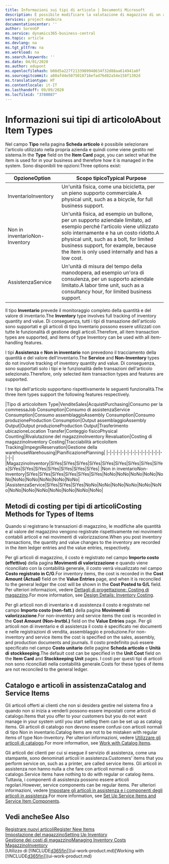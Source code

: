 ```yaml
---
title: Informazioni sui tipi di articolo | Documenti Microsoft
description: È possibile modificare la valutazione di magazzino di un articolo mediante i metodi di costing Media o FIFO, ad esempio, quando i costi degli articoli cambiano per i motivi diversi dalle transazioni.
services: project-madeira
documentationcenter: ''
author: SorenGP
ms.service: dynamics365-business-central
ms.topic: article
ms.devlang: na
ms.tgt_pltfrm: na
ms.workload: na
ms.search.keywords: ''
ms.date: 04/01/2020
ms.author: edupont
ms.openlocfilehash: b08d5a227f2133989948634f32d88aa614941a0f
ms.sourcegitcommit: a80afd4e5075018716efad76d82a54e158f1392d
ms.translationtype: HT
ms.contentlocale: it-IT
ms.lasthandoff: 09/09/2020
ms.locfileid: "3780087"
---
```

# <a name="about-item-types"></a><span data-ttu-id="c4015-103">Informazioni sui tipi di articolo</span><span class="sxs-lookup"><span data-stu-id="c4015-103">About Item Types</span></span>
<span data-ttu-id="c4015-104">Nel campo **Tipo** nella pagina **Scheda articolo** è possibile selezionare l'articolo utilizzato nella propria azienda e quindi come viene gestito nel sistema.</span><span class="sxs-lookup"><span data-stu-id="c4015-104">In the **Type** field on the **Item Card** page, you can select what the item is used for in your business and therefore how it is managed in the system.</span></span> <span data-ttu-id="c4015-105">Sono disponibili tre opzioni:</span><span class="sxs-lookup"><span data-stu-id="c4015-105">Three options exist:</span></span>

|<span data-ttu-id="c4015-106">Opzione</span><span class="sxs-lookup"><span data-stu-id="c4015-106">Option</span></span>|<span data-ttu-id="c4015-107">Scopo tipico</span><span class="sxs-lookup"><span data-stu-id="c4015-107">Typical Purpose</span></span>|
|------|-----------|
|<span data-ttu-id="c4015-108">Inventario</span><span class="sxs-lookup"><span data-stu-id="c4015-108">Inventory</span></span>|<span data-ttu-id="c4015-109">Un'unità fisica, come una bicicletta, per un pieno supporto commerciale.</span><span class="sxs-lookup"><span data-stu-id="c4015-109">A physical unit, such as a bicycle, for full business support.</span></span>|
|<span data-ttu-id="c4015-110">Non in inventario</span><span class="sxs-lookup"><span data-stu-id="c4015-110">Non-Inventory</span></span>|<span data-ttu-id="c4015-111">Un'unità fisica, ad esempio un bullone, per un supporto aziendale limitato, ad esempio perché l'articolo viene utilizzato solo internamente e ha un costo ridotto.</span><span class="sxs-lookup"><span data-stu-id="c4015-111">A physical unit, such as a bolt, for limited business support, for example, because the item is only used internally and has a low cost.</span></span>|
|<span data-ttu-id="c4015-112">Assistenza</span><span class="sxs-lookup"><span data-stu-id="c4015-112">Service</span></span>|<span data-ttu-id="c4015-113">Un'unità di misura del tempo della manodopera, ad esempio un'ora di consulenza, per un supporto aziendale limitato.</span><span class="sxs-lookup"><span data-stu-id="c4015-113">A labor time unit, such as a consultancy hour, for limited business support.</span></span>|

<span data-ttu-id="c4015-114">Il tipo **Inventario** prevede il monitoraggio completo della quantità e del valore di inventario.</span><span class="sxs-lookup"><span data-stu-id="c4015-114">The **Inventory** type involves full tracking of inventory quantity and value.</span></span> <span data-ttu-id="c4015-115">Di conseguenza, tutti i tipi di transazione dell'articolo sono supportati e gli articoli di tipo Inventario possono essere utilizzati con tutte le funzionalità di gestione degli articoli.</span><span class="sxs-lookup"><span data-stu-id="c4015-115">Therefore, all item transaction types are supported, and items of type Inventory can be used with all item-handling features.</span></span>

<span data-ttu-id="c4015-116">I tipi **Assistenza** e **Non in inventario** non prevedono il tracciamento della quantità e del valore dell'inventario.</span><span class="sxs-lookup"><span data-stu-id="c4015-116">The **Service** and **Non-Inventory** types do not involve tracking of inventory quantity and value.</span></span> <span data-ttu-id="c4015-117">Di conseguenza, sono supportati solo i tipi e le funzionalità delle transazioni dell'articolo selezionato.</span><span class="sxs-lookup"><span data-stu-id="c4015-117">Therefore, only selected item transaction types and features are supported.</span></span>

<span data-ttu-id="c4015-118">I tre tipi dell'articolo supportano rispettivamente le seguenti funzionalità.</span><span class="sxs-lookup"><span data-stu-id="c4015-118">The three item types support the following features respectively.</span></span>

|<span data-ttu-id="c4015-119">Tipo di articolo</span><span class="sxs-lookup"><span data-stu-id="c4015-119">Item Type</span></span>|<span data-ttu-id="c4015-120">Vendite</span><span class="sxs-lookup"><span data-stu-id="c4015-120">Sales</span></span>|<span data-ttu-id="c4015-121">Acquisti</span><span class="sxs-lookup"><span data-stu-id="c4015-121">Purchasing</span></span>|<span data-ttu-id="c4015-122">Consumo per la commessa</span><span class="sxs-lookup"><span data-stu-id="c4015-122">Job Consumption</span></span>|<span data-ttu-id="c4015-123">Consumo di assistenza</span><span class="sxs-lookup"><span data-stu-id="c4015-123">Service Consumption</span></span>|<span data-ttu-id="c4015-124">Consumo assemblaggio</span><span class="sxs-lookup"><span data-stu-id="c4015-124">Assembly Consumption</span></span>|<span data-ttu-id="c4015-125">Consumo produzione</span><span class="sxs-lookup"><span data-stu-id="c4015-125">Production Consumption</span></span>|<span data-ttu-id="c4015-126">Output assemblaggio</span><span class="sxs-lookup"><span data-stu-id="c4015-126">Assembly Output</span></span>|<span data-ttu-id="c4015-127">Output produzione</span><span class="sxs-lookup"><span data-stu-id="c4015-127">Production Output</span></span>|<span data-ttu-id="c4015-128">Trasferimento ubicazione</span><span class="sxs-lookup"><span data-stu-id="c4015-128">Location Transfer</span></span>|<span data-ttu-id="c4015-129">Conteggio fisico</span><span class="sxs-lookup"><span data-stu-id="c4015-129">Physical Counting</span></span>|<span data-ttu-id="c4015-130">Rivalutazione del magazzino</span><span class="sxs-lookup"><span data-stu-id="c4015-130">Inventory Revaluation</span></span>|<span data-ttu-id="c4015-131">Costing di magazzino</span><span class="sxs-lookup"><span data-stu-id="c4015-131">Inventory Costing</span></span>|<span data-ttu-id="c4015-132">Tracciabilità articolo</span><span class="sxs-lookup"><span data-stu-id="c4015-132">Item Tracking</span></span>|<span data-ttu-id="c4015-133">Impegni</span><span class="sxs-lookup"><span data-stu-id="c4015-133">Reservation</span></span>|<span data-ttu-id="c4015-134">Gestione della warehouse</span><span class="sxs-lookup"><span data-stu-id="c4015-134">Warehousing</span></span>|<span data-ttu-id="c4015-135">Pianificazione</span><span class="sxs-lookup"><span data-stu-id="c4015-135">Planning</span></span>|
|-|-|-|-|-|-|-|-|-|-|-|-|-|-|-|-|-|-|
|<span data-ttu-id="c4015-136">Magazzino</span><span class="sxs-lookup"><span data-stu-id="c4015-136">Inventory</span></span>|<span data-ttu-id="c4015-137">Sì</span><span class="sxs-lookup"><span data-stu-id="c4015-137">Yes</span></span>|<span data-ttu-id="c4015-138">Sì</span><span class="sxs-lookup"><span data-stu-id="c4015-138">Yes</span></span>|<span data-ttu-id="c4015-139">Sì</span><span class="sxs-lookup"><span data-stu-id="c4015-139">Yes</span></span>|<span data-ttu-id="c4015-140">Sì</span><span class="sxs-lookup"><span data-stu-id="c4015-140">Yes</span></span>|<span data-ttu-id="c4015-141">Sì</span><span class="sxs-lookup"><span data-stu-id="c4015-141">Yes</span></span>|<span data-ttu-id="c4015-142">Sì</span><span class="sxs-lookup"><span data-stu-id="c4015-142">Yes</span></span>|<span data-ttu-id="c4015-143">Sì</span><span class="sxs-lookup"><span data-stu-id="c4015-143">Yes</span></span>|<span data-ttu-id="c4015-144">Sì</span><span class="sxs-lookup"><span data-stu-id="c4015-144">Yes</span></span>|<span data-ttu-id="c4015-145">Sì</span><span class="sxs-lookup"><span data-stu-id="c4015-145">Yes</span></span>|<span data-ttu-id="c4015-146">Sì</span><span class="sxs-lookup"><span data-stu-id="c4015-146">Yes</span></span>|<span data-ttu-id="c4015-147">Sì</span><span class="sxs-lookup"><span data-stu-id="c4015-147">Yes</span></span>|<span data-ttu-id="c4015-148">Sì</span><span class="sxs-lookup"><span data-stu-id="c4015-148">Yes</span></span>|<span data-ttu-id="c4015-149">Sì</span><span class="sxs-lookup"><span data-stu-id="c4015-149">Yes</span></span>|<span data-ttu-id="c4015-150">Sì</span><span class="sxs-lookup"><span data-stu-id="c4015-150">Yes</span></span>|<span data-ttu-id="c4015-151">Sì</span><span class="sxs-lookup"><span data-stu-id="c4015-151">Yes</span></span>|<span data-ttu-id="c4015-152">Sì</span><span class="sxs-lookup"><span data-stu-id="c4015-152">Yes</span></span>|
|<span data-ttu-id="c4015-153">Non in inventario</span><span class="sxs-lookup"><span data-stu-id="c4015-153">Non-Inventory</span></span>|<span data-ttu-id="c4015-154">Sì</span><span class="sxs-lookup"><span data-stu-id="c4015-154">Yes</span></span>|<span data-ttu-id="c4015-155">Sì</span><span class="sxs-lookup"><span data-stu-id="c4015-155">Yes</span></span>|<span data-ttu-id="c4015-156">Sì</span><span class="sxs-lookup"><span data-stu-id="c4015-156">Yes</span></span>|<span data-ttu-id="c4015-157">Sì</span><span class="sxs-lookup"><span data-stu-id="c4015-157">Yes</span></span>|<span data-ttu-id="c4015-158">Sì</span><span class="sxs-lookup"><span data-stu-id="c4015-158">Yes</span></span>|<span data-ttu-id="c4015-159">Sì</span><span class="sxs-lookup"><span data-stu-id="c4015-159">Yes</span></span>|<span data-ttu-id="c4015-160">No</span><span class="sxs-lookup"><span data-stu-id="c4015-160">No</span></span>|<span data-ttu-id="c4015-161">No</span><span class="sxs-lookup"><span data-stu-id="c4015-161">No</span></span>|<span data-ttu-id="c4015-162">No</span><span class="sxs-lookup"><span data-stu-id="c4015-162">No</span></span>|<span data-ttu-id="c4015-163">No</span><span class="sxs-lookup"><span data-stu-id="c4015-163">No</span></span>|<span data-ttu-id="c4015-164">No</span><span class="sxs-lookup"><span data-stu-id="c4015-164">No</span></span>|<span data-ttu-id="c4015-165">No</span><span class="sxs-lookup"><span data-stu-id="c4015-165">No</span></span>|<span data-ttu-id="c4015-166">No</span><span class="sxs-lookup"><span data-stu-id="c4015-166">No</span></span>|<span data-ttu-id="c4015-167">No</span><span class="sxs-lookup"><span data-stu-id="c4015-167">No</span></span>|<span data-ttu-id="c4015-168">No</span><span class="sxs-lookup"><span data-stu-id="c4015-168">No</span></span>|<span data-ttu-id="c4015-169">No</span><span class="sxs-lookup"><span data-stu-id="c4015-169">No</span></span>|
|<span data-ttu-id="c4015-170">Assistenza</span><span class="sxs-lookup"><span data-stu-id="c4015-170">Service</span></span>|<span data-ttu-id="c4015-171">Sì</span><span class="sxs-lookup"><span data-stu-id="c4015-171">Yes</span></span>|<span data-ttu-id="c4015-172">Sì</span><span class="sxs-lookup"><span data-stu-id="c4015-172">Yes</span></span>|<span data-ttu-id="c4015-173">Sì</span><span class="sxs-lookup"><span data-stu-id="c4015-173">Yes</span></span>|<span data-ttu-id="c4015-174">No</span><span class="sxs-lookup"><span data-stu-id="c4015-174">No</span></span>|<span data-ttu-id="c4015-175">No</span><span class="sxs-lookup"><span data-stu-id="c4015-175">No</span></span>|<span data-ttu-id="c4015-176">No</span><span class="sxs-lookup"><span data-stu-id="c4015-176">No</span></span>|<span data-ttu-id="c4015-177">No</span><span class="sxs-lookup"><span data-stu-id="c4015-177">No</span></span>|<span data-ttu-id="c4015-178">No</span><span class="sxs-lookup"><span data-stu-id="c4015-178">No</span></span>|<span data-ttu-id="c4015-179">No</span><span class="sxs-lookup"><span data-stu-id="c4015-179">No</span></span>|<span data-ttu-id="c4015-180">No</span><span class="sxs-lookup"><span data-stu-id="c4015-180">No</span></span>|<span data-ttu-id="c4015-181">No</span><span class="sxs-lookup"><span data-stu-id="c4015-181">No</span></span>|<span data-ttu-id="c4015-182">No</span><span class="sxs-lookup"><span data-stu-id="c4015-182">No</span></span>|<span data-ttu-id="c4015-183">No</span><span class="sxs-lookup"><span data-stu-id="c4015-183">No</span></span>|<span data-ttu-id="c4015-184">No</span><span class="sxs-lookup"><span data-stu-id="c4015-184">No</span></span>|<span data-ttu-id="c4015-185">No</span><span class="sxs-lookup"><span data-stu-id="c4015-185">No</span></span>|<span data-ttu-id="c4015-186">No</span><span class="sxs-lookup"><span data-stu-id="c4015-186">No</span></span>|

## <a name="costing-methods-for-types-of-items"></a><span data-ttu-id="c4015-187">Metodi di costing per tipi di articoli</span><span class="sxs-lookup"><span data-stu-id="c4015-187">Costing Methods for Types of Items</span></span>
<span data-ttu-id="c4015-188">Quando si registrano le transazioni di magazzino, le modifiche alle quantità e al valore del magazzino vengono registrate rispettivamente nei movimenti contabili articoli e nei movimenti di valorizzazione.</span><span class="sxs-lookup"><span data-stu-id="c4015-188">When you post inventory transactions, the quantity and value changes to the inventory are recorded in the item ledger entries and the value entries, respectively.</span></span> 

<span data-ttu-id="c4015-189">Per gli articoli di magazzino, il costo è registrato nel campo **Importo costo (effettivo)** della pagina **Movimenti di valorizzazione** e quando viene riconciliato con la contabilità generale, il costo verrà visualizzato nel campo **Costo registrato in C/G**.</span><span class="sxs-lookup"><span data-stu-id="c4015-189">For inventory items, the cost is recorded in the **Cost Amount (Actual)** field on the **Value Entries** page, and when it is reconciled to the general ledger the cost will be shown in the **Cost Posted to G/L** field.</span></span> <span data-ttu-id="c4015-190">Per ulteriori informazioni, vedere [Dettagli di progettazione: Costing di magazzino](design-details-inventory-costing.md).</span><span class="sxs-lookup"><span data-stu-id="c4015-190">For more information, see [Design Details: Inventory Costing](design-details-inventory-costing.md).</span></span>

<span data-ttu-id="c4015-191">Per gli articoli non di inventario e di assistenza il costo è registrato nel campo **Importo costo (non-fatt.)** della pagina **Movimenti di valorizzazione**.</span><span class="sxs-lookup"><span data-stu-id="c4015-191">For non-inventory and service items the cost is recorded in the **Cost Amount (Non-Invtbl.)** field on the **Value Entries** page.</span></span> <span data-ttu-id="c4015-192">Per gli articoli non di inventario e di assistenza il costo è specificato nei documenti e nelle registrazioni di vendita, assemblaggio e produzione.</span><span class="sxs-lookup"><span data-stu-id="c4015-192">For non-inventory and service items the cost is specified on the sales, assembly, and production documents and journals.</span></span> <span data-ttu-id="c4015-193">Il costo predefinito può essere specificato nel campo **Costo unitario** delle pagine **Scheda articolo** e **Unità di stockkeeping**.</span><span class="sxs-lookup"><span data-stu-id="c4015-193">The default cost can be specified in the **Unit Cost** field on the **Item Card** and **Stockkeeping Unit** pages.</span></span> <span data-ttu-id="c4015-194">I costi per questi tipi di articoli non sono riconciliati nella contabilità generale.</span><span class="sxs-lookup"><span data-stu-id="c4015-194">Costs for these types of items are not reconciled to the general ledger.</span></span> 

## <a name="catalog-and-service-items"></a><span data-ttu-id="c4015-195">Catalogo e articoli in assistenza</span><span class="sxs-lookup"><span data-stu-id="c4015-195">Catalog and Service Items</span></span>
<span data-ttu-id="c4015-196">Gli articoli offerti ai clienti che non si desidera gestire nel sistema fino a quando non si inizia a venderli possono essere impostati come articoli di catalogo.</span><span class="sxs-lookup"><span data-stu-id="c4015-196">Items that you offer to your customers but you do not want manage in your system until you start selling them can be set up as catalog items.</span></span> <span data-ttu-id="c4015-197">Gli articoli di catalogo non devono essere confusi con articoli normali di tipo Non in inventario.</span><span class="sxs-lookup"><span data-stu-id="c4015-197">Catalog items are not to be mistaken with regular items of type Non-Inventory.</span></span> <span data-ttu-id="c4015-198">Per ulteriori informazioni, vedere [Utilizzare gli articoli di catalogo](inventory-how-work-nonstock-items.md).</span><span class="sxs-lookup"><span data-stu-id="c4015-198">For more information, see [Work with Catalog Items](inventory-how-work-nonstock-items.md).</span></span>

<span data-ttu-id="c4015-199">Gli articoli dei clienti per cui si esegue il servizio di assistenza, come una stampante, sono denominati articoli in assistenza.</span><span class="sxs-lookup"><span data-stu-id="c4015-199">Customers' items that you perform service on, such as a printer, are called service items.</span></span> <span data-ttu-id="c4015-200">Gli articoli in assistenza non hanno nulla a che fare con articoli normali o di catalogo.</span><span class="sxs-lookup"><span data-stu-id="c4015-200">Service items have nothing to do with regular or catalog items.</span></span> <span data-ttu-id="c4015-201">Tuttavia, i componenti di assistenza possono essere articoli regolari.</span><span class="sxs-lookup"><span data-stu-id="c4015-201">However, service components can be regular items.</span></span> <span data-ttu-id="c4015-202">Per ulteriori informazioni, vedere [Impostare gli articoli in assistenza e i componenti degli articoli in assistenza](service-how-setup-service-items.md).</span><span class="sxs-lookup"><span data-stu-id="c4015-202">For more information, see [Set Up Service Items and Service Item Components](service-how-setup-service-items.md).</span></span>

## <a name="see-also"></a><span data-ttu-id="c4015-203">Vedi anche</span><span class="sxs-lookup"><span data-stu-id="c4015-203">See Also</span></span>
[<span data-ttu-id="c4015-204">Registrare nuovi articoli</span><span class="sxs-lookup"><span data-stu-id="c4015-204">Register New Items</span></span>](inventory-how-register-new-items.md)  
[<span data-ttu-id="c4015-205">Impostazione del magazzino</span><span class="sxs-lookup"><span data-stu-id="c4015-205">Setting Up Inventory</span></span>](inventory-setup-inventory.md)  
[<span data-ttu-id="c4015-206">Gestione dei costi di magazzino</span><span class="sxs-lookup"><span data-stu-id="c4015-206">Managing Inventory Costs</span></span>](finance-manage-inventory-costs.md)  
[<span data-ttu-id="c4015-207">Magazzino</span><span class="sxs-lookup"><span data-stu-id="c4015-207">Inventory</span></span>](inventory-manage-inventory.md)  
<span data-ttu-id="c4015-208">[Utilizzo di [!INCLUDE[d365fin](includes/d365fin_md.md)]](ui-work-product.md)</span><span class="sxs-lookup"><span data-stu-id="c4015-208">[Working with [!INCLUDE[d365fin](includes/d365fin_md.md)]](ui-work-product.md)</span></span>
